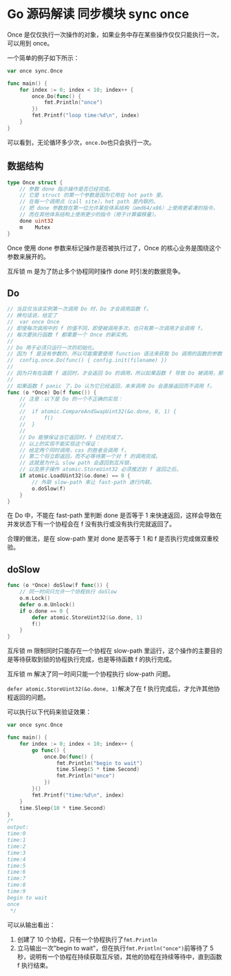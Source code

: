 # Go 源码解读 同步模块 sync once

Once 是仅仅执行一次操作的对象，如果业务中存在某些操作仅仅只能执行一次，可以用到 once。

一个简单的例子如下所示：

```go
var once sync.Once

func main() {
	for index := 0; index < 10; index++ {
		once.Do(func() {
			fmt.Println("once")
		})
		fmt.Printf("loop time:%d\n", index)
	}
}

```

可以看到，无论循环多少次，`once.Do`也只会执行一次。

## 数据结构

```go
type Once struct {
	// 参数 done 指示操作是否已经完成。
	// 它是 struct 的第一个参数是因为它用在 hot path 里。
	// 在每一个调用点（call site），hot path 是内联的。
	// 把 done 参数放在第一位允许某些体系结构（amd64/x86）上使用更紧凑的指令，
	// 而在其他体系结构上使用更少的指令（用于计算偏移量）。
	done uint32
	m    Mutex
}
```

Once 使用 done 参数来标记操作是否被执行过了，Once 的核心业务是围绕这个参数来展开的。

互斥锁 m 是为了防止多个协程同时操作 done 时引发的数据竞争。

## Do

```go
// 当且仅当该实例第一次调用 Do 时，Do 才会调用函数 f。
// 换句话说，给定了
//  var once Once
// 即使每次调用中的 f 的值不同，即使被调用多次，也只有第一次调用才会调用 f。
// 每次要执行函数 f 都需要一个 Once 的新实例。
// 
// Do 用于必须只运行一次的初始化。
// 因为 f 是没有参数的，所以可能需要使用 function 语法来获取 Do 调用的函数的参数：
//  config.once.Do(func() { config.init(filename) })
//
// 因为只有在函数 f 返回时，才会返回 Do 的调用，所以如果函数 f 导致 Do 被调用，那将会死锁。
// 
// 如果函数 f panic 了，Do 认为它已经返回，未来调用 Do 会直接返回而不调用 f。
func (o *Once) Do(f func()) {
	// 注意：以下是 Do 的一个不正确的实现：
	//
	//  if atomic.CompareAndSwapUint32(&o.done, 0, 1) {
	//      f()
	//  }
	// 
	// Do 能够保证当它返回时，f 已经完成了。
	// 以上的实现不能实现这个保证：
	// 给定两个同时调用，cas 的胜者会调用 f，
	// 第二个将立即返回，而不必等待第一个对 f 的调用完成。
	// 这就是为什么 slow path 会退回到互斥锁，
	// 以及原子操作 atomic.StoreUint32 必须推迟到 f 返回之后。
	if atomic.LoadUint32(&o.done) == 0 {
		// 外联 slow-path 来让 fast-path 进行内联。
		o.doSlow(f)
	}
}
```

在 Do 中，不能在 fast-path 里判断 done 是否等于 1 来快速返回，这样会导致在并发状态下有一个协程会在 f 没有执行或没有执行完就返回了。

合理的做法，是在 slow-path 里对 done 是否等于 1 和 f 是否执行完成做双重校验。

## doSlow

```go
func (o *Once) doSlow(f func()) {
	// 同一时间只允许一个协程执行 doSlow
	o.m.Lock()
	defer o.m.Unlock()
	if o.done == 0 {
		defer atomic.StoreUint32(&o.done, 1)
		f()
	}
}
```

互斥锁 m 限制同时只能存在一个协程在 slow-path 里运行，这个操作的主要目的是等待获取到锁的协程执行完成，也是等待函数 f 的执行完成。

互斥锁 m 解决了同一时间只能一个协程执行 slow-path 问题。

`defer atomic.StoreUint32(&o.done, 1)`解决了在 f 执行完成后，才允许其他协程返回的问题。

可以执行以下代码来验证效果：

```go
var once sync.Once

func main() {
	for index := 0; index < 10; index++ {
		go func() {
			once.Do(func() {
				fmt.Println("begin to wait")
				time.Sleep(5 * time.Second)
				fmt.Println("once")
			})
		}()
		fmt.Printf("time:%d\n", index)
	}
	time.Sleep(10 * time.Second)
}
/*
output:
time:0
time:1
time:2
time:3
time:4
time:5
time:6
time:7
time:8
time:9
begin to wait
once
 */
```

可以从输出看出：

1. 创建了 10 个协程，只有一个协程执行了`fmt.Println`
2. 立马输出一次"begin to wait"，但在执行`fmt.Println("once")`前等待了 5 秒，说明有一个协程在持续获取互斥锁，其他的协程在持续等待中，直到函数 f 执行结束。

